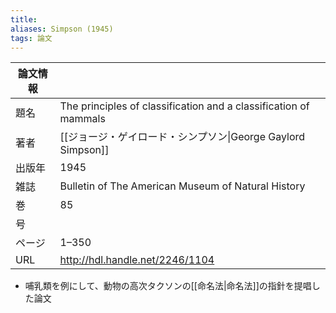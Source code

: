 ```yaml
---
title: 
aliases: Simpson (1945)
tags: 論文
---
```


| 論文情報 |                                                                  |
| ---- | ---------------------------------------------------------------- |
| 題名   | The principles of classification and a classification of mammals |
| 著者   | [[ジョージ・ゲイロード・シンプソン\|George Gaylord Simpson]]                     |
| 出版年  | 1945                                                             |
| 雑誌   | Bulletin of The American Museum of Natural History               |
| 巻    | 85                                                               |
| 号    |                                                                  |
| ページ  | 1–350                                                            |
| URL  | http://hdl.handle.net/2246/1104                                  |

- 哺乳類を例にして、動物の高次タクソンの[[命名法|命名法]]の指針を提唱した論文